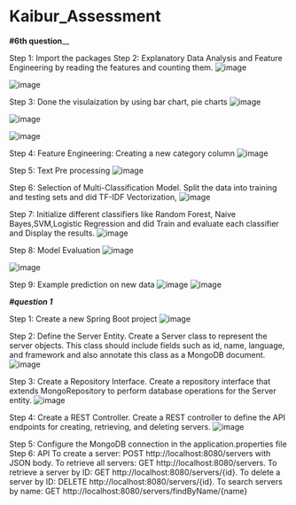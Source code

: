 # Kaibur_Assessment
**#6th question**__

Step 1: Import the packages
Step 2: Explanatory Data Analysis and Feature Engineering by reading the features and counting them.
![image](https://github.com/Gunasekaran-143/Kaibur_Assessment/assets/134137559/1d1cb4af-d965-4753-a91b-8b4d7b2be130)

![image](https://github.com/Gunasekaran-143/Kaibur_Assessment/assets/134137559/c45c0816-5c61-4074-a8f7-2d97f09bb888)

Step 3: Done the visulaization by using bar chart, pie charts
![image](https://github.com/Gunasekaran-143/Kaibur_Assessment/assets/134137559/a6d4f4fc-6729-45ad-aadf-0eba13439b4d)

![image](https://github.com/Gunasekaran-143/Kaibur_Assessment/assets/134137559/6ad2734c-5b1d-4af4-ad98-38e74a12fef1)

![image](https://github.com/Gunasekaran-143/Kaibur_Assessment/assets/134137559/e40d66de-efa1-4ffa-97bd-92cac6832101)

Step 4: Feature Engineering: Creating a new category column
![image](https://github.com/Gunasekaran-143/Kaibur_Assessment/assets/134137559/bbba817d-9fce-4c9d-a4fd-f9e0f9bdecfd)

Step 5: Text Pre processing
![image](https://github.com/Gunasekaran-143/Kaibur_Assessment/assets/134137559/d5ec46aa-a3cd-4af3-9bb5-5af0ba93b372)

Step 6: Selection of Multi-Classification Model. Split the data into training and testing sets and did TF-IDF Vectorization,
![image](https://github.com/Gunasekaran-143/Kaibur_Assessment/assets/134137559/a717473e-3e3a-46c0-92be-0d9ba296acd9)

Step 7: Initialize different classifiers like Random Forest, Naive Bayes,SVM,Logistic Regression and did Train and evaluate each classifier and Display the results.
![image](https://github.com/Gunasekaran-143/Kaibur_Assessment/assets/134137559/a795af85-4851-4568-9489-c9ee47a18675)

Step 8: Model Evaluation
![image](https://github.com/Gunasekaran-143/Kaibur_Assessment/assets/134137559/28a78bc0-a8df-40b4-b7d9-1da99e1d649d)

![image](https://github.com/Gunasekaran-143/Kaibur_Assessment/assets/134137559/1ea4adfd-1049-4456-8734-a7bb70b1844c)


Step 9: Example prediction on new data
![image](https://github.com/Gunasekaran-143/Kaibur_Assessment/assets/134137559/0ac34b56-5ff0-4946-8fe1-ff2f04ad9dc0)
![image](https://github.com/Gunasekaran-143/Kaibur_Assessment/assets/134137559/4ec3b894-38f7-4cbf-820f-7b30e6f83aea)



**_#question 1_**

Step 1: Create a new Spring Boot project
![image](https://github.com/Gunasekaran-143/Kaibur_Assessment/assets/134137559/6ab8900b-5c29-40bd-b5bd-b6b760f50571)

Step 2: Define the Server Entity. Create a Server class to represent the server objects. This class should include fields such as id, name, language, and framework and also annotate this class as a MongoDB document.
![image](https://github.com/Gunasekaran-143/Kaibur_Assessment/assets/134137559/1623eb10-b133-49c2-869a-5b351bb5c258)

Step 3: Create a Repository Interface. Create a repository interface that extends MongoRepository to perform database operations for the Server entity.
![image](https://github.com/Gunasekaran-143/Kaibur_Assessment/assets/134137559/bbf54fa8-1e08-4958-a5f6-90a53af87eb8)

Step 4: Create a REST Controller. Create a REST controller to define the API endpoints for creating, retrieving, and deleting servers.
![image](https://github.com/Gunasekaran-143/Kaibur_Assessment/assets/134137559/c01b2ed3-af01-4cd1-910d-c4ba14bf7ac1)

Step 5: Configure the MongoDB connection in the application.properties file
Step 6: API
To create a server: POST http://localhost:8080/servers with JSON body.
To retrieve all servers: GET http://localhost:8080/servers.
To retrieve a server by ID: GET http://localhost:8080/servers/{id}.
To delete a server by ID: DELETE http://localhost:8080/servers/{id}.
To search servers by name: GET http://localhost:8080/servers/findByName/{name}
